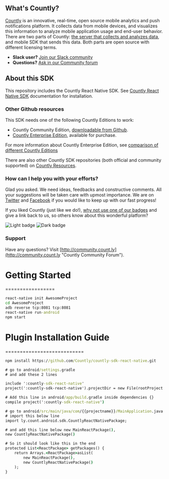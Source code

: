 
## What's Countly?
[Countly](http://count.ly) is an innovative, real-time, open source mobile analytics and push notifications platform. It collects data from mobile devices, and visualizes this information to analyze mobile application usage and end-user behavior. There are two parts of Countly: [the server that collects and analyzes data](http://github.com/countly/countly-server), and mobile SDK that sends this data. Both parts are open source with different licensing terms.

* **Slack user?** [Join our Slack community](http://slack.count.ly:3000/)
* **Questions?** [Ask in our Community forum](http://community.count.ly)

## About this SDK

This repository includes the Countly React Native SDK. See [Countly React Native SDK](http://resources.count.ly) documentation for installation.

### Other Github resources ###

This SDK needs one of the following Countly Editions to work:

* Countly Community Edition, [downloadable from Github](https://github.com/Countly/countly-server).
* [Countly Enterprise Edition](http://count.ly/product), available for purchase.

For more information about Countly Enterprise Edition, see [comparison of different Countly Editions](https://count.ly/compare/)

There are also other Countly SDK repositories (both official and community supported) on [Countly Resources](http://resources.count.ly/v1.0/docs/downloading-sdks).

### How can I help you with your efforts?
Glad you asked. We need ideas, feedbacks and constructive comments. All your suggestions will be taken care with upmost importance. We are on [Twitter](http://twitter.com/gocountly) and [Facebook](http://www.facebook.com/Countly) if you would like to keep up with our fast progress!

If you liked Countly (just like we do!), [why not use one of our badges](https://count.ly/brand-assets/) and give a link back to us, so others know about this wonderful platform?

![Light badge](https://count.ly/wp-content/uploads/2014/10/countly_badge_5.png)  ![Dark badge](https://count.ly/wp-content/uploads/2014/10/countly_badge_6.png)

### Support

Have any questions? Visit [http://community.count.ly](http://community.count.ly "Countly Community Forum").

# Getting Started
=================

```cmd
react-native init AwesomeProject
cd AwesomeProject
adb reverse tcp:8081 tcp:8081
react-native run-android
npm start
```

# Plugin Installation Guide
===========================

```cmd
npm install https://github.com/Countly/countly-sdk-react-native.git

# go to android/settings.gradle
# and add these 2 lines

include ':countly-sdk-react-native'
project(':countly-sdk-react-native').projectDir = new File(rootProject.projectDir,   './node_modules/countly-sdk-react-native/android/sdk')

# Add this line in android/app/build.gradle inside dependencies {}
compile project(':countly-sdk-react-native')

# go to android/src/main/java/com/{{projectname}}/MainApplication.java
# import this below line
import ly.count.android.sdk.CountlyReactNativePackage;

# and add this line below new MainReactPackage(),
new CountlyReactNativePackage()

# So it should look like this in the end
protected List<ReactPackage> getPackages() {
    return Arrays.<ReactPackage>asList(
        new MainReactPackage(),
        new CountlyReactNativePackage()
    );
}
```
